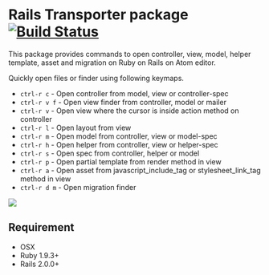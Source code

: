 # Rails Transporter package [![Build Status](https://travis-ci.org/hmatsuda/rails-transporter.svg)](https://travis-ci.org/hmatsuda/rails-transporter)

This package provides commands to open controller, view, model, helper template, asset and migration on Ruby on Rails on Atom editor.

Quickly open files or finder using following keymaps.

* `ctrl-r c` - Open controller from model, view or controller-spec
* `ctrl-r v f` - Open view finder from controller, model or mailer
* `ctrl-r v` - Open view where the cursor is inside action method on controller
* `ctrl-r l` - Open layout from view
* `ctrl-r m` - Open model from controller, view or model-spec
* `ctrl-r h` - Open helper from controller, view or helper-spec
* `ctrl-r s` - Open spec from controller, helper or model
* `ctrl-r p` - Open partial template from render method in view
* `ctrl-r a` - Open asset from javascript_include_tag or stylesheet_link_tag method in view
* `ctrl-r d m` - Open migration finder

![](http://cl.ly/image/0q2B370v3S3Y/out.gif)

## Requirement
* OSX
* Ruby 1.9.3+
* Rails 2.0.0+
